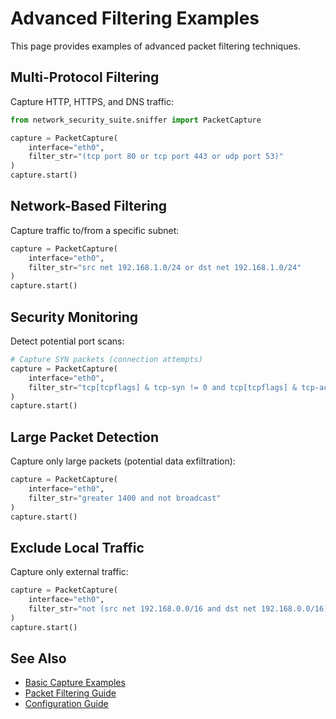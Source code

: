 # Advanced Filtering Examples

This page provides examples of advanced packet filtering techniques.

## Multi-Protocol Filtering

Capture HTTP, HTTPS, and DNS traffic:

```python
from network_security_suite.sniffer import PacketCapture

capture = PacketCapture(
    interface="eth0",
    filter_str="(tcp port 80 or tcp port 443 or udp port 53)"
)
capture.start()
```

## Network-Based Filtering

Capture traffic to/from a specific subnet:

```python
capture = PacketCapture(
    interface="eth0",
    filter_str="src net 192.168.1.0/24 or dst net 192.168.1.0/24"
)
capture.start()
```

## Security Monitoring

Detect potential port scans:

```python
# Capture SYN packets (connection attempts)
capture = PacketCapture(
    interface="eth0",
    filter_str="tcp[tcpflags] & tcp-syn != 0 and tcp[tcpflags] & tcp-ack == 0"
)
capture.start()
```

## Large Packet Detection

Capture only large packets (potential data exfiltration):

```python
capture = PacketCapture(
    interface="eth0",
    filter_str="greater 1400 and not broadcast"
)
capture.start()
```

## Exclude Local Traffic

Capture only external traffic:

```python
capture = PacketCapture(
    interface="eth0",
    filter_str="not (src net 192.168.0.0/16 and dst net 192.168.0.0/16)"
)
capture.start()
```

## See Also

- [Basic Capture Examples](basic-capture.md)
- [Packet Filtering Guide](../packet-filtering.md)
- [Configuration Guide](../configuration.md)

